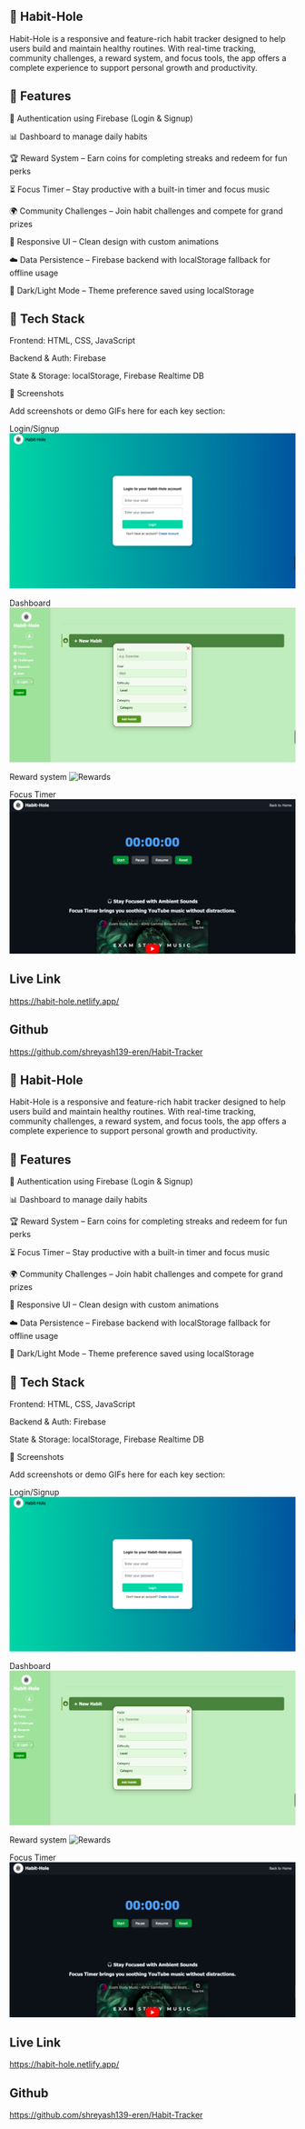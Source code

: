 ## 🌱 Habit-Hole

Habit-Hole is a responsive and feature-rich habit tracker designed to help users build and maintain healthy routines. With real-time tracking, community challenges, a reward system, and focus tools, the app offers a complete experience to support personal growth and productivity.

## 📌 Features

🔐 Authentication using Firebase (Login & Signup)

📊 Dashboard to manage daily habits

🏆 Reward System – Earn coins for completing streaks and redeem for fun perks

⏳ Focus Timer – Stay productive with a built-in timer and focus music

🌍 Community Challenges – Join habit challenges and compete for grand prizes

🎨 Responsive UI – Clean design with custom animations

☁️ Data Persistence – Firebase backend with localStorage fallback for offline usage

🌙 Dark/Light Mode – Theme preference saved using localStorage


## 🚀 Tech Stack

Frontend: HTML, CSS, JavaScript

Backend & Auth: Firebase

State & Storage: localStorage, Firebase Realtime DB

📸 Screenshots

Add screenshots or demo GIFs here for each key section:

Login/Signup
![Login Page](./src/assets/login.png)

Dashboard
![Dashboard](./src/assets/addingHabbit.png)


Reward system
![Rewards](./src/assets/arewards.png)


Focus Timer
![Focus Timer](./src/assets/focusTimer.png)

## Live Link
https://habit-hole.netlify.app/ 

## Github
https://github.com/shreyash139-eren/Habit-Tracker
## 🌱 Habit-Hole

Habit-Hole is a responsive and feature-rich habit tracker designed to help users build and maintain healthy routines. With real-time tracking, community challenges, a reward system, and focus tools, the app offers a complete experience to support personal growth and productivity.

## 📌 Features

🔐 Authentication using Firebase (Login & Signup)

📊 Dashboard to manage daily habits

🏆 Reward System – Earn coins for completing streaks and redeem for fun perks

⏳ Focus Timer – Stay productive with a built-in timer and focus music

🌍 Community Challenges – Join habit challenges and compete for grand prizes

🎨 Responsive UI – Clean design with custom animations

☁️ Data Persistence – Firebase backend with localStorage fallback for offline usage

🌙 Dark/Light Mode – Theme preference saved using localStorage


## 🚀 Tech Stack

Frontend: HTML, CSS, JavaScript

Backend & Auth: Firebase

State & Storage: localStorage, Firebase Realtime DB

📸 Screenshots

Add screenshots or demo GIFs here for each key section:

Login/Signup
![Login Page](./src/assets/login.png)

Dashboard
![Dashboard](./src/assets/addingHabbit.png)


Reward system
![Rewards](./src/assets/arewards.png)


Focus Timer
![Focus Timer](./src/assets/focusTimer.png)

## Live Link
https://habit-hole.netlify.app/ 

## Github
https://github.com/shreyash139-eren/Habit-Tracker
